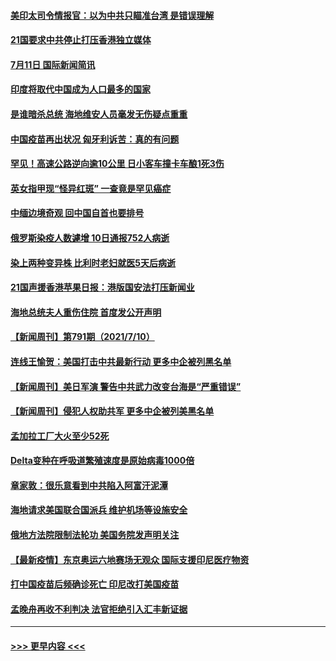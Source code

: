 #### [美印太司令情报官：以为中共只瞄准台湾 是错误理解](../pages/prog202/a103163386.md?t=07120951) 
#### [21国要求中共停止打压香港独立媒体](../pages/prog202/a103163364.md?t=07120951) 
#### [7月11日 国际新闻简讯](../pages/prog202/a103163267.md?t=07120951) 
#### [印度将取代中国成为人口最多的国家](../pages/prog202/a103163246.md?t=07120951) 
#### [是谁暗杀总统 海地维安人员毫发无伤疑点重重](../pages/prog202/a103163186.md?t=07120951) 
#### [中国疫苗再出状况 匈牙利诉苦：真的有问题](../pages/prog202/a103163137.md?t=07120951) 
#### [罕见！高速公路逆向逾10公里 日小客车撞卡车酿1死3伤](../pages/prog202/a103163151.md?t=07120951) 
#### [英女指甲现“怪异红斑” 一查竟是罕见癌症](../pages/prog202/a103163131.md?t=07120951) 
#### [中缅边境奇观 回中国自首也要排号](../pages/prog202/a103163083.md?t=07120951) 
#### [俄罗斯染疫人数遽增 10日通报752人病逝](../pages/prog202/a103163066.md?t=07120951) 
#### [染上两种变异株 比利时老妇就医5天后病逝](../pages/prog202/a103163033.md?t=07120951) 
#### [21国声援香港苹果日报：港版国安法打压新闻业](../pages/prog202/a103163032.md?t=07120951) 
#### [海地总统夫人重伤住院 首度发公开声明](../pages/prog202/a103162991.md?t=07120951) 
#### [【新闻周刊】第791期（2021/7/10）](../pages/prog202/a103162939.md?t=07120951) 
#### [连线王愉贺：美国打击中共最新行动 更多中企被列黑名单](../pages/prog202/a103162253.md?t=07120951) 
#### [【新闻周刊】美日军演 警告中共武力改变台海是“严重错误”](../pages/prog202/a103162916.md?t=07120951) 
#### [【新闻周刊】侵犯人权助共军 更多中企被列美黑名单](../pages/prog202/a103162838.md?t=07120951) 
#### [孟加拉工厂大火至少52死](../pages/prog202/a103162790.md?t=07120951) 
#### [Delta变种在呼吸道繁殖速度是原始病毒1000倍](../pages/prog202/a103162753.md?t=07120951) 
#### [章家敦：很乐意看到中共陷入阿富汗泥潭](../pages/prog202/a103162695.md?t=07120951) 
#### [海地请求美国联合国派兵 维护机场等设施安全](../pages/prog202/a103162678.md?t=07120951) 
#### [俄地方法院限制法轮功 美国务院发声明关注](../pages/prog202/a103162672.md?t=07120951) 
#### [【最新疫情】东京奥运六地赛场无观众 国际支援印尼医疗物资](../pages/prog202/a103162661.md?t=07120951) 
#### [打中国疫苗后频确诊死亡 印尼改打美国疫苗](../pages/prog202/a103162543.md?t=07120951) 
#### [孟晚舟再收不利判决 法官拒绝引入汇丰新证据](../pages/prog202/a103162480.md?t=07120951) 

----
#### [ >>> 更早内容 <<< ](../indexes/prog202-earlier.md)
